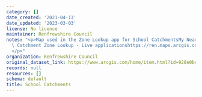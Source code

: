 ```yaml
---
category: []
date_created: '2021-04-13'
date_updated: '2023-03-03'
license: No licence
maintainer: Renfrewshire Council
notes: "<p>Map used in the Zone Lookup app for School CatchmentsMy Nearest School\
  \ Catchment Zone Lookup - Live applicationshttps://ren.maps.arcgis.com/apps/instant/lookup/index.html?appid=c7f18887d2d84a67bd32f317b0bcedf7\_\
  </p>"
organization: Renfrewshire Council
original_dataset_link: https://www.arcgis.com/home/item.html?id=928e0bc3571043d59f6cb0275f7146f9
records: null
resources: []
schema: default
title: School Catchments
---
```

